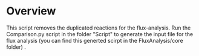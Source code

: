 # Overview

This script removes the duplicated reactions for the flux-analysis. Run the Comparison.py script in the folder "Script" to generate the input file for the flux analysis (you can find this generted scirpt in the FluxAnalysis/core folder) .
